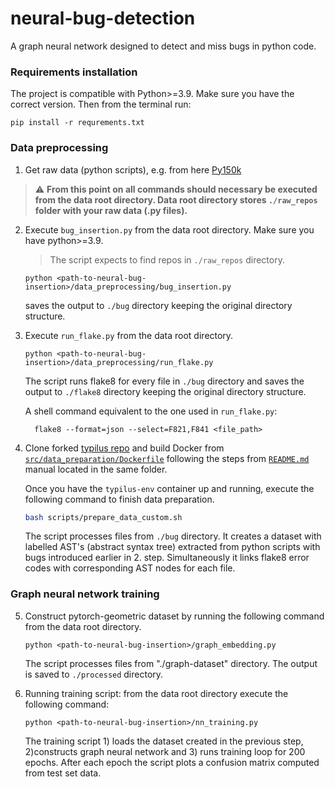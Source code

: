 # neural-bug-detection
A graph neural network designed to detect and miss bugs in python code.

### Requirements installation

The project is compatible with Python>=3.9. Make sure you have the correct version. Then from the terminal run:
```shell script
pip install -r requrements.txt
```

### Data preprocessing

1) Get raw data (python scripts), e.g. from here [Py150k](https://www.sri.inf.ethz.ch/py150)
> :warning: **From this point on all commands should necessary be executed from the data root directory. Data root directory stores `./raw_repos` folder with your raw data (.py files).**

2) Execute `bug_insertion.py` from the data root directory. Make sure you have python>=3.9.

   > The script expects to find repos in `./raw_repos` directory.
   ```shell script
   python <path-to-neural-bug-insertion>/data_preprocessing/bug_insertion.py
   ```
   saves the output to `./bug` directory keeping 
   the original directory structure.
   
3) Execute `run_flake.py` from the data root directory.
   ```shell script
   python <path-to-neural-bug-insertion>/data_preprocessing/run_flake.py
   ```
   The script runs flake8 for every file in `./bug` directory and saves the output to `./flake8` directory keeping 
   the original directory structure.
   
   A shell command equivalent to the one used in `run_flake.py`:
   ```shell script
     flake8 --format=json --select=F821,F841 <file_path>
   ```
      
4) Clone forked [typilus repo](https://github.com/petroolg/typilus) and build Docker from 
[`src/data_preparation/Dockerfile`](https://github.com/petroolg/typilus/blob/master/src/data_preparation/Dockerfile) 
following the steps from
[`README.md`](https://github.com/petroolg/typilus/blob/master/src/data_preparation/README.md) 
manual located in the same folder. 

    Once you have the `typilus-env` container up and running, execute the following command to finish data preparation.
    ```bash
    bash scripts/prepare_data_custom.sh
    ```
   The script processes files from `./bug` directory. It creates a dataset with labelled AST's (abstract syntax tree) 
   extracted from python scripts with bugs introduced earlier in 2. step. Simultaneously it links flake8 error 
   codes with corresponding AST nodes for each file.  
   
### Graph neural network training

5) Construct pytorch-geometric dataset by running the following command from the data root directory.

    ```shell script
    python <path-to-neural-bug-insertion>/graph_embedding.py 
    ```
   The script processes files from "./graph-dataset" directory. The output is saved to `./processed` directory.
   
6) Running training script: from the data root directory execute the following command:
    ```shell script
    python <path-to-neural-bug-insertion>/nn_training.py 
    ```
   The training script 1) loads the dataset created in the previous step, 2)constructs graph neural network and 
   3) runs training loop for 200 epochs. After each epoch the script plots a confusion matrix computed from test set data.
